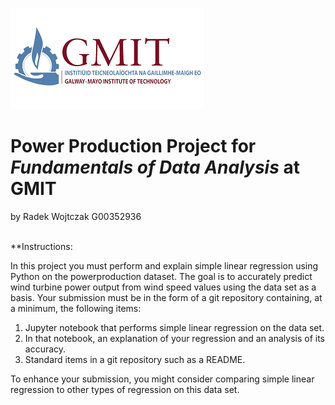 <centre>![GMIT](img/gmitlogo.png)<br></centre>
# Power Production Project for *Fundamentals of Data Analysis* at GMIT
by Radek Wojtczak G00352936<br>


<br>
**Instructions:

In this project you must perform and explain simple linear regression using Python
on the powerproduction dataset. The goal is to accurately predict wind turbine power output from wind speed values using the data set as a basis.
Your submission must be in the form of a git repository containing, at a minimum, the
following items:
1. Jupyter notebook that performs simple linear regression on the data set.
2. In that notebook, an explanation of your regression and an analysis of its accuracy.
3. Standard items in a git repository such as a README.

To enhance your submission, you might consider comparing simple linear regression to
other types of regression on this data set.
